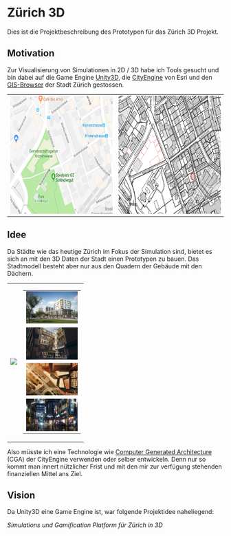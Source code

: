 # Zürich 3D
Dies ist die Projektbeschreibung des Prototypen für das Zürich 3D Projekt.


## Motivation
Zur Visualisierung von Simulationen in 2D / 3D habe ich Tools gesucht und bin dabei auf die Game Engine [Unity3D](https://unity3d.com/unity), die [CityEngine](https://www.esri.ch/de/produkte/cityengine) von Esri und den [GIS-Browser](https://maps.zh.ch) der Stadt Zürich gestossen. 

<table style="width:100%">
  <tr>
    <td><img src="Schindlerpark.png" width="350" height="275"></td>
    <td><img src="Schindlerpark-GIS.png" width="350" height="275"></td> 
  </tr>
</table>

## Idee
Da Städte wie das heutige Zürich im Fokus der Simulation sind, bietet es sich an mit den 3D Daten der Stadt einen Prototypen zu bauen. Das Stadtmodell besteht aber nur aus den Quadern der Gebäude mit den Dächern. 

<table style="width:100%">
  <tr>
    <td><img src="https://user-images.githubusercontent.com/11026671/47834942-f6822e80-dda1-11e8-980c-832891336d0f.png" height="375"></td> 
    <td>
		<table ">
  			<tr>
   				 <td><img src="aussen-1.jpg" height="75" width="120"></td> 
		    </tr>
  			<tr>
   				 <td><img src="innenhof-1.png" height="75" width="120"></td> 
		    </tr>
  			<tr>
   				 <td><img src="architektur.jpg" height="75" width="120"></td> 
		    </tr>
  			<tr>
   				 <td><img src="nacht.jpg" height="75" width="120"></td> 
		    </tr>
  			<tr>
		</table>
    </td> 
  </tr>
</table>

Also müsste ich eine Technologie wie [Computer Generated Architecture](https://cehelp.esri.com/help/index.jsp?topic=/com.procedural.cityengine.help/html/manual/cga/basics/toc.html) (CGA) der CityEngine verwenden oder selber entwickeln. Denn nur so kommt man innert nützlicher Frist und mit den mir zur verfügung stehenden finanziellen Mittel ans Ziel. 

## Vision
Da Unity3D eine Game Engine ist, war folgende Projektidee naheliegend:

*Simulations und Gamification Platform für Zürich in 3D*




